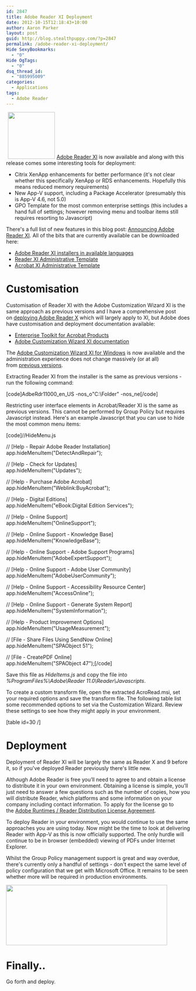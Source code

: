 ```yaml
---
id: 2847
title: Adobe Reader XI Deployment
date: 2012-10-15T12:18:43+10:00
author: Aaron Parker
layout: post
guid: http://blog.stealthpuppy.com/?p=2847
permalink: /adobe-reader-xi-deployment/
Hide SexyBookmarks:
  - "0"
Hide OgTags:
  - "0"
dsq_thread_id:
  - "885995009"
categories:
  - Applications
tags:
  - Adobe Reader
---
```

[<img class="alignright size-full wp-image-2848" style="margin-left: 5px; margin-right: 5px;" title="ReaderXI-Installer" src="https://stealthpuppy.com/media/2012/10/ReaderXI-Installer.png" alt="" width="128" height="128" />Adobe Reader XI](http://get.adobe.com/reader/) is now available and along with this release comes some interesting tools for deployment:

  * Citrix XenApp enhancements for better performance (it's not clear whether this specifically XenApp or RDS enhancements. Hopefully this means reduced memory requirements)
  * New App-V support, including a Package Accelerator (presumably this is App-V 4.6, not 5.0)
  * GPO Template for the most common enterprise settings (this includes a hand full of settings; however removing menu and toolbar items still requires resorting to Javascript)

There's a full list of new features in this blog post: [Announcing Adobe Reader XI](http://blogs.adobe.com/adobereader/2012/10/announcing-adobe-reader-xi.html). All of the bits that are currently available can be downloaded here:

  * [Adobe Reader XI installers in available languages](ftp://ftp.adobe.com/pub/adobe/reader/win/11.x/11.0.00/)
  * [Reader XI Administrative Template](ftp://ftp.adobe.com/pub/adobe/reader/win/11.x/11.0.00/misc/ReaderADMTemplate.zip)
  * [Acrobat XI Administrative Template](ftp://ftp.adobe.com/pub/adobe/acrobat/win/11.x/11.0.00/misc/AcrobatADMTemplate.zip)

# Customisation

Customisation of Reader XI with the Adobe Customization Wizard XI is the same approach as previous versions and I have a comprehensive post on [deploying Adobe Reader X](https://stealthpuppy.com/deployment/deploying-adobe-reader-x/) which will largely apply to XI, but Adobe does have customisation and deployment documentation available:

  * [Enterprise Toolkit for Acrobat Products](http://www.adobe.com/devnet-docs/acrobatetk/#)
  * [Adobe Customization Wizard XI documentation](http://www.adobe.com/devnet-docs/acrobatetk/tools/Wizard/Customization%20Wizard%2011%20for%20Windows.pdf)

The [Adobe Customization Wizard XI for Windows](http://www.adobe.com/support/downloads/thankyou.jsp?ftpID=5515&fileID=5526) is now available and the administration experience does not change massively (or at all) from [previous versions](https://stealthpuppy.com/deployment/deploying-adobe-reader-x/).

Extracting Reader XI from the installer is the same as previous versions - run the following command:

[code]AdbeRdr11000\_en\_US -nos\_o"C:\Folder" -nos\_ne[/code]

Restricting user interface elements in Acrobat/Reader XI is the same as previous versions. This cannot be performed by Group Policy but requires Javascript instead. Here's an example Javascript that you can use to hide the most common menu items:

[code]//HideMenu.js

// [Help - Repair Adobe Reader Installation]  
app.hideMenuItem("DetectAndRepair");

// [Help - Check for Updates]  
app.hideMenuItem("Updates");

// [Help - Purchase Adobe Acrobat]  
app.hideMenuItem("Weblink:BuyAcrobat");

// [Help - Digital Editions]  
app.hideMenuItem("eBook:Digital Edition Services");

// [Help - Online Support]  
app.hideMenuItem("OnlineSupport");

// [Help - Online Support - Knowledge Base]  
app.hideMenuItem("KnowledgeBase");

// [Help - Online Support - Adobe Support Programs]  
app.hideMenuItem("AdobeExpertSupport");

// [Help - Online Support - Adobe User Community]  
app.hideMenuItem("AdobeUserCommunity");

// [Help - Online Support - Accessibility Resource Center]  
app.hideMenuItem("AccessOnline");

// [Help - Online Support - Generate System Report]  
app.hideMenuItem("SystemInformation");

// [Help - Product Improvement Options]  
app.hideMenuItem("UsageMeasurement");

// [File - Share Files Using SendNow Online]  
app.hideMenuItem("SPAObject 51");

// [File - CreatePDF Online]  
app.hideMenuItem("SPAObject 47");[/code]

Save this file as _HideItems.js_ and copy the file into _%ProgramFiles%\Adobe\Reader 11.0\Reader\Javascripts_.

To create a custom transform file, open the extracted AcroRead.msi, set your required options and save the transform file. The following table list some recommended options to set via the Customization Wizard. Review these settings to see how they might apply in your environment.

[table id=30 /]

# Deployment

Deployment of Reader XI will be largely the same as Reader X and 9 before it, so if you've deployed Reader previously there's little new.

Although Adobe Reader is free you’ll need to agree to and obtain a license to distribute it in your own environment. Obtaining a license is simple, you’ll just need to answer a few questions such as the number of copies, how you will distribute Reader, which platforms and some information on your company including contact information. To apply for the license go to the [Adobe Runtimes / Reader Distribution License Agreement](http://www.adobe.com/go/rdr_apply_dist).

To deploy Reader in your environment, you would continue to use the same approaches you are using today. Now might be the time to look at delivering Reader with App-V as this is now officially supported. The only hurdle will continue to be in browser (embedded) viewing of PDFs under Internet Explorer.

Whilst the Group Policy management support is great and way overdue, there's currently only a handful of settings - don't expect the same level of policy configuration that we get with Microsoft Office. It remains to be seen whether more will be required in production environments.

<img title="ReaderXI-GroupPolicy" src="https://stealthpuppy.com/media/2012/10/ReaderXI-GroupPolicy.png" alt="" width="440" height="165" /> 

# Finally..

Go forth and deploy.